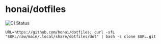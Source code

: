 # honai/dotfiles

![CI Status](https://github.com/honai/dotfiles/actions/workflows/ci.yaml/badge.svg)

```
URL=https://github.com/honai/dotfiles; curl -sfL "$URL/raw/main/.local/share/dotfiles/dot" | bash -s clone $URL.git
```
